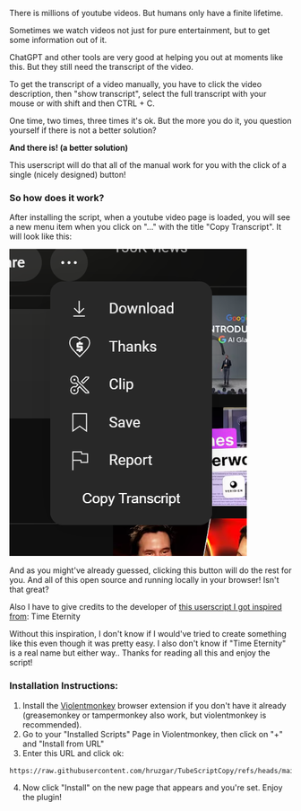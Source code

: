 There is millions of youtube videos. But humans only have a finite lifetime. 

Sometimes we watch videos not just for pure entertainment, but to get some information out of it. 

ChatGPT and other tools are very good at helping you out at moments like this. But they still need the transcript of the video.

To get the transcript of a video manually, you have to click the video description, then "show transcript", select the full transcript with your mouse or with shift and then CTRL + C.

One time, two times, three times it's ok. But the more you do it, you question yourself if there is not a better solution?

**And there is! (a better solution)**

This userscript will do that all of the manual work for you with the click of a single (nicely designed) button!

### So how does it work?

After installing the script, when a youtube video page is loaded, you will see a new menu item when you click on "..." with the title "Copy Transcript". It will look like this:

![](https://github.com/hruzgar/TubeScriptCopy/blob/main/showcase.png)

And as you might've already guessed, clicking this button will do the rest for you. And all of this open source and running locally in your browser! Isn't that great?

Also I have to give credits to the developer of [this userscript I got inspired from](https://greasyfork.org/en/scripts/483035-youtube-transcript-copier): Time Eternity

Without this inspiration, I don't know if I would've tried to create something like this even though it was pretty easy. I also don't know if "Time Eternity" is a real name but either way.. Thanks for reading all this and enjoy the script! 


### Installation Instructions:
1. Install the [Violentmonkey](https://violentmonkey.github.io/get-it/) browser extension if you don't have it already (greasemonkey or tampermonkey also work, but violentmonkey is recommended).
2. Go to your "Installed Scripts" Page in Violentmonkey, then click on "+" and "Install from URL"
3. Enter this URL and click ok:
```
https://raw.githubusercontent.com/hruzgar/TubeScriptCopy/refs/heads/main/TubeScriptCopy.js
```
4. Now click "Install" on the new page that appears and you're set. Enjoy the plugin!
